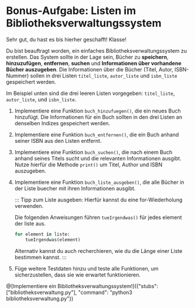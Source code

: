 # Bonus-Aufgabe: Listen im Bibliotheksverwaltungssystem

Sehr gut, du hast es bis hierher geschafft! Klasse!

Du bist beauftragt worden, ein einfaches Bibliotheksverwaltungssystem zu erstellen. Das System sollte in der Lage sein, Bücher zu **speichern**, **hinzuzufügen**, **entfernen**, **suchen** und **Informationen über vorhandene Bücher auszugeben**. Die Informationen über die Bücher (Titel, Autor, ISBN-Nummer) sollen in drei Listen `titel_liste`, `autor_liste` und `isbn_liste` gespeichert werden.

Im Beispiel unten sind die drei leeren Listen vorgegeben: `titel_liste`, `autor_liste`, und `isbn_liste`.

1. Implementiere eine Funktion `buch_hinzufuegen()`, die ein neues Buch hinzufügt. Die Informationen für ein Buch sollten in den drei Listen an denselben Indizes gespeichert werden.

2. Implementiere eine Funktion `buch_entfernen()`, die ein Buch anhand seiner ISBN aus den Listen entfernt.

3. Implementiere eine Funktion `buch_suchen()`, die nach einem Buch anhand seines Titels sucht und die relevanten Informationen ausgibt. Nutze hierfür die Methode `print()` um Titel, Author und ISBN auszugeben.

4. Implementiere eine Funktion `buch_liste_ausgeben()`, die alle Bücher in der Liste buecher mit ihren Informationen ausgibt.

    ::: Tipp zum Liste ausgeben:
    Hierfür kannst du eine for-Wiederholung verwenden. 

    Die folgenden Anweisungen führen `tueIrgendwas()` für jedes element der liste aus.

    ```python
    for element in liste:
        tueIrgendwas(element)
    ```

    Alternativ kannst du auch recherchieren, wie du die Länge einer Liste bestimmen kannst.
    :::

5. Füge weitere Testdaten hinzu und teste alle Funktionen, um sicherzustellen, dass sie wie erwartet funktionieren.

@[Implementiere ein Bibliotheksverwaltungssystem!]({"stubs": ["bibliotheksverwaltung.py"], "command": "python3 bibliotheksverwaltung.py"})
